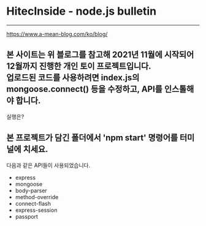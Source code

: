 # HitecInside - node.js bulletin
-----------
https://www.a-mean-blog.com/ko/blog/


본 사이트는 위 블로그를 참고해 2021년 11월에 시작되어 12월까지 진행한 개인 토이 프로젝트입니다.     
업로드된 코드를 사용하려면 index.js의 mongoose.connect() 등을 수정하고, API를 인스톨해야 합니다.
---------
실행은?


본 프로젝트가 담긴 폴더에서 'npm start' 명령어를 터미널에 치세요.
----------  
다음과 같은 API들이 사용되었습니다.      
+ express    
+ mongoose    
+ body-parser   
+ method-override   
+ connect-flash   
+ express-session   
+ passport   
